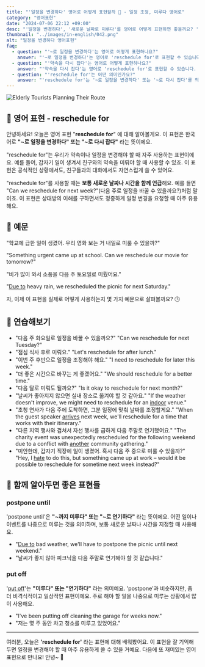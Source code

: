 ```yaml
---
title: "'일정을 변경하다' 영어로 어떻게 표현할까 📅 - 일정 조정, 미루다 영어로"
category: "영어표현"
date: "2024-07-06 22:12 +09:00"
desc: "'일정을 변경하다', '새로운 날짜로 미루다'를 영어로 어떻게 표현하면 좋을까요? '회의를 다음 주 월요일로 다시 잡을 수 있을까요?', '프로젝트 마감일을 한 달 뒤로 미루기로 했어요.' 등을 영어로 표현하는 법을 배워봅시다. 다양한 예문을 통해서 연습하고 본인의 표현으로 만들어 보세요."
thumbnail: "../images/in-english/042.png"
alt: "일정을 변경하다 영어표현"
faq:
  - question: "'~로 일정을 변경하다'는 영어로 어떻게 표현하나요?"
    answer: "'~로 일정을 변경하다'는 영어로 'reschedule for'로 표현할 수 있습니다. 예를 들어, '학교에 급한 일이 생겼어. 우리 영화 보는 거 내일로 미룰 수 있을까?'는 'Something urgent came up at school. Can we reschedule our movie for tomorrow?'로 말할 수 있습니다."
  - question: "'약속을 다시 잡다'는 영어로 어떻게 표현하나요?"
    answer: "'약속을 다시 잡다'는 영어로 'reschedule for'로 표현할 수 있습니다. 예를 들어, '비가 많이 와서 소풍을 다음 주 토요일로 미뤘어요.'는 'Due to heavy rain, we rescheduled the picnic for next Saturday.'로 말할 수 있습니다."
  - question: "'reschedule for'는 어떤 의미인가요?"
    answer: "'reschedule for'는 '~로 일정을 변경하다' 또는 '~로 다시 잡다'를 의미합니다. 약속이나 일정을 변경해야 할 때 사용하는 표현입니다."
---
```


![Elderly Tourists Planning Their Route](../images/in-english/042-1.avif)

## 🌟 영어 표현 - reschedule for

안녕하세요! 오늘은 영어 표현 "**reschedule for**" 에 대해 알아볼게요. 이 표현은 한국어로 **"~로 일정을 변경하다" 또는 "~로 다시 잡다"** 라는 뜻이에요.

"reschedule for"는 우리가 약속이나 일정을 변경해야 할 때 자주 사용하는 표현이에요. 예를 들어, 갑자기 일이 생겨서 친구와의 약속을 미뤄야 할 때 사용할 수 있죠. 이 표현은 공식적인 상황에서도, 친구들과의 대화에서도 자연스럽게 쓸 수 있어요.

"reschedule for"를 사용할 때는 **보통 새로운 날짜나 시간을 함께 언급**해요. 예를 들면 "Can we reschedule for next week?"(다음 주로 일정을 바꿀 수 있을까요?)처럼 말이죠. 이 표현은 상대방의 이해를 구하면서도 정중하게 일정 변경을 요청할 때 아주 유용해요.

## 📖 예문

"학교에 급한 일이 생겼어. 우리 영화 보는 거 내일로 미룰 수 있을까?"

"Something urgent came up at school. Can we reschedule our movie for tomorrow?"

"비가 많이 와서 소풍을 다음 주 토요일로 미뤘어요."

"[Due to](/blog/in-english/335.due-to/) heavy rain, we rescheduled the picnic for next Saturday."

자, 이제 이 표현을 실제로 어떻게 사용하는지 몇 가지 예문으로 살펴볼까요? 🕒

## 💬 연습해보기

<ul data-interactive-list>
  <li data-interactive-item>
    <span data-toggler>"다음 주 화요일로 일정을 바꿀 수 있을까요?"</span>
    <span data-answer>"Can we reschedule for next Tuesday?"</span>
  </li>
  <li data-interactive-item>
    <span data-toggler>"점심 식사 후로 미뤄요."</span>
    <span data-answer>"Let's reschedule for after lunch."</span>
  </li>
  <li data-interactive-item>
    <span data-toggler>"이번 주 후반으로 일정을 조정해야 해요."</span>
    <span data-answer>"I need to reschedule for later this week."</span>
  </li>
  <li data-interactive-item>
    <span data-toggler>"더 좋은 시간으로 바꾸는 게 좋겠어요."</span>
    <span data-answer>"We should reschedule for a better time."</span>
  </li>
  <li data-interactive-item>
    <span data-toggler>"다음 달로 미뤄도 될까요?"</span>
    <span data-answer>"Is it okay to reschedule for next month?"</span>
  </li>
  <li data-interactive-item>
    <span data-toggler>"날씨가 좋아지지 않으면 실내 장소로 옮겨야 할 것 같아요."</span>
    <span data-answer>"If the weather doesn't improve, we might need to reschedule for an <a href="/blog/in-english/324.indoor/">indoor</a> venue."</span>
  </li>
  <li data-interactive-item>
    <span data-toggler>"초청 연사가 다음 주에 도착하면, 그분 일정에 맞춰 날짜를 조정할게요."</span>
    <span data-answer>"When the guest speaker <a href="/blog/in-english/403.arrive/">arrives</a> next week, we'll reschedule for a time that works with their itinerary."</span>
  </li>
  <li data-interactive-item>
    <span data-toggler>"다른 지역 행사와 겹쳐서 자선 행사를 급하게 다음 주말로 연기했어요."</span>
    <span data-answer>"The charity event was unexpectedly rescheduled for the following weekend due to a conflict with <a href="/blog/in-english/513.another/">another</a> community gathering."</span>
  </li>
  <li data-interactive-item>
    <span data-toggler>"미안한데, 갑자기 직장에 일이 생겼어. 혹시 다음 주 중으로 미룰 수 있을까?"</span>
    <span data-answer>"Hey, I <a href="/blog/in-english/392.hate/">hate</a> to do this, but something came up at work – would it be possible to reschedule for sometime next week instead?"</span>
  </li>
</ul>

## 🤝 함께 알아두면 좋은 표현들

### postpone until

'postpone until'은 **"~까지 미루다" 또는 "~로 연기하다"** 라는 뜻이에요. 어떤 일이나 이벤트를 나중으로 미루는 것을 의미하며, 보통 새로운 날짜나 시간을 지정할 때 사용해요.

- "[Due to](/blog/in-english/335.due-to/) bad weather, we'll have to postpone the picnic until next weekend."
- "날씨가 좋지 않아 피크닉을 다음 주말로 연기해야 할 것 같습니다."

### put off

'[put off](/blog/in-english/180.put-off/)'는 **"미루다" 또는 "연기하다"** 라는 의미예요. 'postpone'과 비슷하지만, 좀 더 비격식적이고 일상적인 표현이에요. 주로 해야 할 일을 나중으로 미루는 상황에서 많이 사용해요.

- "I've been putting off cleaning the garage for weeks now."
- "저는 몇 주 동안 차고 청소를 미루고 있었어요."

---

여러분, 오늘은 **'reschedule for'** 라는 표현에 대해 배워봤어요. 이 표현을 잘 기억해두면 일정을 변경해야 할 때 아주 유용하게 쓸 수 있을 거예요. 다음에 또 재미있는 영어 표현으로 만나요! 안녕~ 👋
